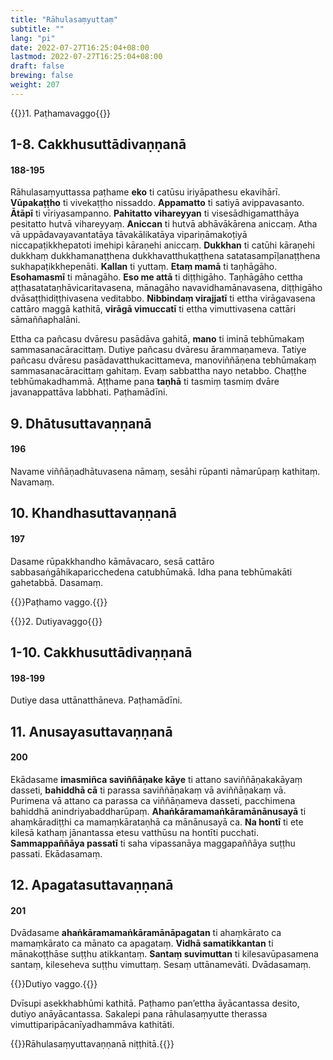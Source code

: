 ```yaml
---
title: "Rāhulasaṃyuttaṃ"
subtitle: ""
lang: "pi"
date: 2022-07-27T16:25:04+08:00
lastmod: 2022-07-27T16:25:04+08:00
draft: false
brewing: false
weight: 207
---
```


{{<subtitle>}}1. Paṭhamavaggo{{</subtitle>}}

## 1-8. Cakkhusuttādivaṇṇanā

#### 188-195

Rāhulasaṃyuttassa paṭhame **eko** ti catūsu iriyāpathesu ekavihārī. **Vūpakaṭṭho** ti vivekaṭṭho nissaddo. **Appamatto** ti satiyā avippavasanto. **Ātāpī** ti vīriyasampanno. **Pahitatto vihareyyan** ti visesādhigamatthāya pesitatto hutvā vihareyyaṃ. **Aniccan** ti hutvā abhāvākārena aniccaṃ. Atha vā uppādavayavantatāya tāvakālikatāya vipariṇāmakoṭiyā niccapaṭikkhepatoti imehipi kāraṇehi aniccaṃ. **Dukkhan** ti catūhi kāraṇehi dukkhaṃ dukkhamanaṭṭhena dukkhavatthukaṭṭhena satatasampīḷanaṭṭhena sukhapaṭikkhepenāti. **Kallan** ti yuttaṃ. **Etaṃ mamā** ti taṇhāgāho. **Esohamasmī** ti mānagāho. **Eso me attā** ti diṭṭhigāho. Taṇhāgāho cettha aṭṭhasatataṇhāvicaritavasena, mānagāho navavidhamānavasena, diṭṭhigāho dvāsaṭṭhidiṭṭhivasena veditabbo. **Nibbindaṃ virajjatī** ti ettha virāgavasena cattāro maggā kathitā, **virāgā vimuccatī** ti ettha vimuttivasena cattāri sāmaññaphalāni.

Ettha ca pañcasu dvāresu pasādāva gahitā, **mano** ti iminā tebhūmakaṃ sammasanacāracittaṃ. Dutiye pañcasu dvāresu ārammaṇameva. Tatiye pañcasu dvāresu pasādavatthukacittameva, manoviññāṇena tebhūmakaṃ sammasanacāracittaṃ gahitaṃ. Evaṃ sabbattha nayo netabbo. Chaṭṭhe tebhūmakadhammā. Aṭṭhame pana **taṇhā** ti tasmiṃ tasmiṃ dvāre javanappattāva labbhati. Paṭhamādīni.

## 9. Dhātusuttavaṇṇanā

#### 196

Navame viññāṇadhātuvasena nāmaṃ, sesāhi rūpanti nāmarūpaṃ kathitaṃ. Navamaṃ.

## 10. Khandhasuttavaṇṇanā

#### 197

Dasame rūpakkhandho kāmāvacaro, sesā cattāro sabbasaṅgāhikaparicchedena catubhūmakā. Idha pana tebhūmakāti gahetabbā. Dasamaṃ.

{{<eop>}}Paṭhamo vaggo.{{</eop>}}

{{<subtitle>}}2. Dutiyavaggo{{</subtitle>}}

## 1-10. Cakkhusuttādivaṇṇanā

#### 198-199

Dutiye dasa uttānatthāneva. Paṭhamādīni.

## 11. Anusayasuttavaṇṇanā

#### 200

Ekādasame **imasmiñca saviññāṇake kāye** ti attano saviññāṇakakāyaṃ dasseti, **bahiddhā cā** ti parassa saviññāṇakaṃ vā aviññāṇakaṃ vā. Purimena vā attano ca parassa ca viññāṇameva dasseti, pacchimena bahiddhā anindriyabaddharūpaṃ. **Ahaṅkāramamaṅkāramānānusayā** ti ahaṃkāradiṭṭhi ca mamaṃkārataṇhā ca mānānusayā ca. **Na hontī** ti ete kilesā kathaṃ jānantassa etesu vatthūsu na hontīti pucchati. **Sammappaññāya passatī** ti saha vipassanāya maggapaññāya suṭṭhu passati. Ekādasamaṃ.

## 12. Apagatasuttavaṇṇanā

#### 201

Dvādasame **ahaṅkāramamaṅkāramānāpagatan** ti ahaṃkārato ca mamaṃkārato ca mānato ca apagataṃ. **Vidhā samatikkantan** ti mānakoṭṭhāse suṭṭhu atikkantaṃ. **Santaṃ suvimuttan** ti kilesavūpasamena santaṃ, kileseheva suṭṭhu vimuttaṃ. Sesaṃ uttānamevāti. Dvādasamaṃ.

{{<eop>}}Dutiyo vaggo.{{</eop>}}

Dvīsupi asekkhabhūmi kathitā. Paṭhamo pan’ettha āyācantassa desito, dutiyo anāyācantassa. Sakalepi pana rāhulasaṃyutte therassa vimuttiparipācanīyadhammāva kathitāti.

{{<eof>}}Rāhulasaṃyuttavaṇṇanā niṭṭhitā.{{</eof>}}